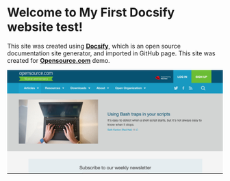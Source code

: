 # Welcome to My First Docsify website test!

This site was created using [**Docsify**](https://docsify.js.org), which is an open source documentation site generator, and imported in GitHub page. This site was created for [**Opensource.com**](https://opensource.com) demo.

![Welcome to Opensource.com](./images/cover.jpg)
